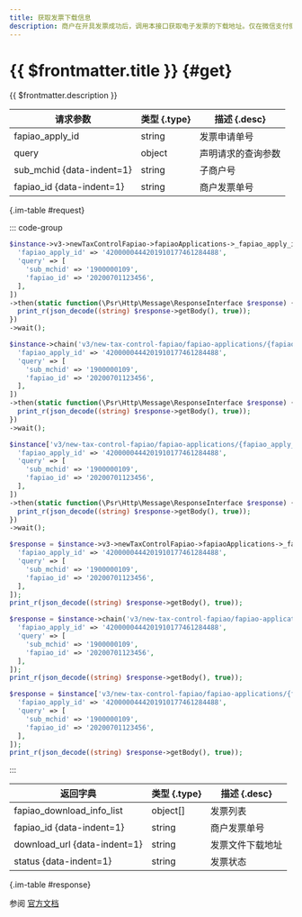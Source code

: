 ```yaml
---
title: 获取发票下载信息
description: 商户在开具发票成功后，调用本接口获取电子发票的下载地址。仅在微信支付侧开具的电子发票才允许下载发票文件。 注意：开票状态为ISSUED的发票才能获取到发票文件下载链接。
---
```


# {{ $frontmatter.title }} {#get}

{{ $frontmatter.description }}

| 请求参数 | 类型 {.type} | 描述 {.desc}
| --- | --- | ---
| fapiao_apply_id | string | 发票申请单号
| query | object | 声明请求的查询参数
| sub_mchid {data-indent=1} | string | 子商户号
| fapiao_id {data-indent=1} | string | 商户发票单号

{.im-table #request}

::: code-group

```php [异步纯链式]
$instance->v3->newTaxControlFapiao->fapiaoApplications->_fapiao_apply_id_->fapiaoFiles->getAsync([
  'fapiao_apply_id' => '4200000444201910177461284488',
  'query' => [
    'sub_mchid' => '1900000109',
    'fapiao_id' => '20200701123456',
  ],
])
->then(static function(\Psr\Http\Message\ResponseInterface $response) {
  print_r(json_decode((string) $response->getBody(), true));
})
->wait();
```

```php [异步声明式]
$instance->chain('v3/new-tax-control-fapiao/fapiao-applications/{fapiao_apply_id}/fapiao-files')->getAsync([
  'fapiao_apply_id' => '4200000444201910177461284488',
  'query' => [
    'sub_mchid' => '1900000109',
    'fapiao_id' => '20200701123456',
  ],
])
->then(static function(\Psr\Http\Message\ResponseInterface $response) {
  print_r(json_decode((string) $response->getBody(), true));
})
->wait();
```

```php [异步属性式]
$instance['v3/new-tax-control-fapiao/fapiao-applications/{fapiao_apply_id}/fapiao-files']->getAsync([
  'fapiao_apply_id' => '4200000444201910177461284488',
  'query' => [
    'sub_mchid' => '1900000109',
    'fapiao_id' => '20200701123456',
  ],
])
->then(static function(\Psr\Http\Message\ResponseInterface $response) {
  print_r(json_decode((string) $response->getBody(), true));
})
->wait();
```

```php [同步纯链式]
$response = $instance->v3->newTaxControlFapiao->fapiaoApplications->_fapiao_apply_id_->fapiaoFiles->get([
  'fapiao_apply_id' => '4200000444201910177461284488',
  'query' => [
    'sub_mchid' => '1900000109',
    'fapiao_id' => '20200701123456',
  ],
]);
print_r(json_decode((string) $response->getBody(), true));
```

```php [同步声明式]
$response = $instance->chain('v3/new-tax-control-fapiao/fapiao-applications/{fapiao_apply_id}/fapiao-files')->get([
  'fapiao_apply_id' => '4200000444201910177461284488',
  'query' => [
    'sub_mchid' => '1900000109',
    'fapiao_id' => '20200701123456',
  ],
]);
print_r(json_decode((string) $response->getBody(), true));
```

```php [同步属性式]
$response = $instance['v3/new-tax-control-fapiao/fapiao-applications/{fapiao_apply_id}/fapiao-files']->get([
  'fapiao_apply_id' => '4200000444201910177461284488',
  'query' => [
    'sub_mchid' => '1900000109',
    'fapiao_id' => '20200701123456',
  ],
]);
print_r(json_decode((string) $response->getBody(), true));
```

:::

| 返回字典 | 类型 {.type} | 描述 {.desc}
| --- | --- | ---
| fapiao_download_info_list | object[] | 发票列表
| fapiao_id {data-indent=1} | string | 商户发票单号
| download_url {data-indent=1} | string | 发票文件下载地址
| status {data-indent=1} | string | 发票状态

{.im-table #response}

参阅 [官方文档](https://pay.weixin.qq.com/docs/partner/apis/fapiao/fapiao-applications/get-fapiao-file-download-info.html)
